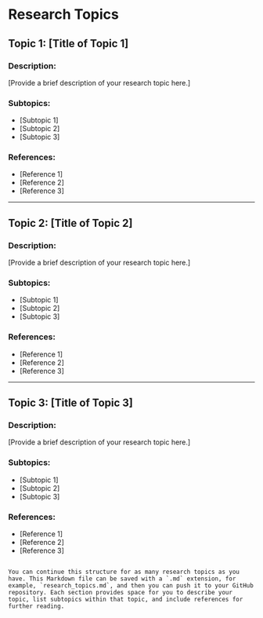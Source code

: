 # Research Topics

## Topic 1: [Title of Topic 1]

### Description:
[Provide a brief description of your research topic here.]

### Subtopics:
- [Subtopic 1]
- [Subtopic 2]
- [Subtopic 3]

### References:
- [Reference 1]
- [Reference 2]
- [Reference 3]

---

## Topic 2: [Title of Topic 2]

### Description:
[Provide a brief description of your research topic here.]

### Subtopics:
- [Subtopic 1]
- [Subtopic 2]
- [Subtopic 3]

### References:
- [Reference 1]
- [Reference 2]
- [Reference 3]

---

## Topic 3: [Title of Topic 3]

### Description:
[Provide a brief description of your research topic here.]

### Subtopics:
- [Subtopic 1]
- [Subtopic 2]
- [Subtopic 3]

### References:
- [Reference 1]
- [Reference 2]
- [Reference 3]

```

You can continue this structure for as many research topics as you have. This Markdown file can be saved with a `.md` extension, for example, `research_topics.md`, and then you can push it to your GitHub repository. Each section provides space for you to describe your topic, list subtopics within that topic, and include references for further reading.
